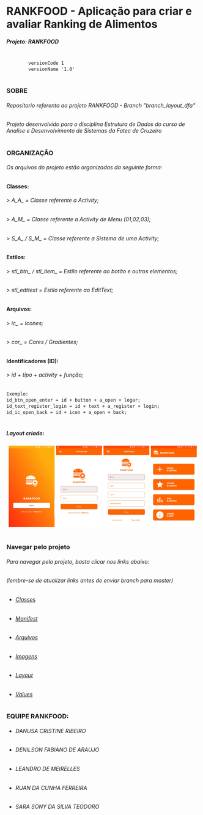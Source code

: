 # RANKFOOD - Aplicação para criar e avaliar Ranking de Alimentos
##### Projeto: RANKFOOD

#
```
        versionCode 1
        versionName '1.0'
```

#
### SOBRE
###### Repositorio referenta ao projeto RANKFOOD - Branch "branch_layout_dfa"
###### Projeto desenvolvido para o disciplina Estrutura de Dados do curso de Analise e Desenvolvimento de Sistemas da Fatec de Cruzeiro

#
### ORGANIZAÇÃO
###### Os arquivos do projeto estão organizadas da seguinte forma:
#### Classes:
###### > A_A_ = Classe referente a Activity;
###### > A_M_ = Classe referente a Activity de Menu (01,02,03);
###### > S_A_ / S_M_ = Classe referente a Sistema de uma Activity;
#### Estilos:
###### > stl_btn_ / stl_item_ = Estilo referente ao botão e outros elementos;
###### > stl_edttext = Estilo referente ao EditText;
#### Arquivos:
###### > ic_ = Icones;
###### > cor_ = Cores / Gradientes;
#### Identificadores (ID):
###### > id + tipo + activity + função;

```
Exemplo:
id_btn_open_enter = id + button + a_open + logar;
id_text_register_login = id + text + a_register + login;
id_ic_open_back = id + icon + a_open + back;
```

#
##### Layout criado:
<p align="center">
   <img src="https://raw.githubusercontent.com/denilsonfa/rankfood/branch_layout_dfa/images/img01_open.jpg" width="120">
   <img src="https://raw.githubusercontent.com/denilsonfa/rankfood/branch_layout_dfa/images/img02_login.jpg" width="120">
   <img src="https://raw.githubusercontent.com/denilsonfa/rankfood/branch_layout_dfa/images/img03_register.jpg" width="120">
   <img src="https://raw.githubusercontent.com/denilsonfa/rankfood/branch_layout_dfa/images/img04_menu.jpg" width="120">
</p>

#
### Navegar pelo projeto
###### Para navegar pelo projeto, basta clicar nos links abaixo:
###### (lembre-se de atualizar links antes de enviar branch para master)
 - ###### [Classes](https://github.com/denilsonfa/rankfood/tree/branch_layout_dfa/app/src/main/java/br/com/ddlrs/dla/rankfood)
 - ###### [Manifest](https://github.com/denilsonfa/rankfood/blob/branch_layout_dfa/app/src/main/AndroidManifest.xml)
 - ###### [Arquivos](https://github.com/denilsonfa/rankfood/tree/branch_layout_dfa/app/src/main/res)
 - ###### [Imagens](https://github.com/denilsonfa/rankfood/tree/branch_layout_dfa/app/src/main/res/drawable)
 - ###### [Layout](https://github.com/denilsonfa/rankfood/tree/branch_layout_dfa/app/src/main/res/layout)
 - ###### [Values](https://github.com/denilsonfa/rankfood/tree/branch_layout_dfa/app/src/main/res/values)

#
### EQUIPE RANKFOOD:
 - ######  DANUSA CRISTINE RIBEIRO
 - ######  DENILSON FABIANO DE ARAUJO
 - ######  LEANDRO DE MEIRELLES
 - ######  RUAN DA CUNHA FERREIRA
 - ######  SARA SONY DA SILVA TEODORO
#
